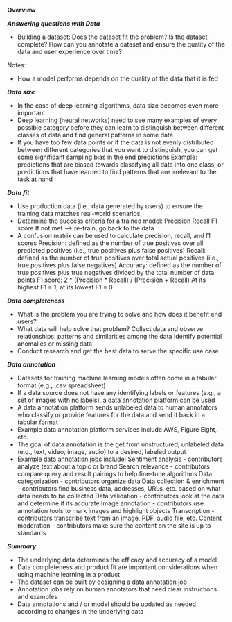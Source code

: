 **Overview**

***Answering questions with Data***
- Building a dataset:
    Does the dataset fit the problem?
    Is the dataset complete?
    How can you annotate a dataset and ensure the quality of the data and user experience over time?

Notes:
- How a model performs depends on the quality of the data that it is fed

***Data size***
- In the case of deep learning algorithms, data size becomes even more important
- Deep learning (neural networks) need to see many examples of every possible category before they can learn to distinguish between different classes of data and find general patterns in some data
- If you have too few data points or if the data is not evenly distributed between different categories that you want to distinguish, you can get some significant sampling bias in the end predictions
    Example: predictions that are biased towards classifying all data into one class, or predictions that have learned to find patterns that are irrelevant to the task at hand

***Data fit***
- Use production data (i.e., data generated by users) to ensure the training data matches real-world scenarios
- Determine the success criteria for a trained model:
    Precision
    Recall
    F1 score
    If not met --> re-train, go back to the data
- A confusion matrix can be used to calculate precision, recall, and f1 scores
    Precision: defined as the number of true positives over all predicted positives (i.e., true positives plus false positives)
    Recall: defined as the number of true positives over total actual positives (i.e., true positives plus false negatives)
    Accuracy: defined as the number of true positives plus true negatives divided by the total number of data points
    F1 score: 2 * (Precision * Recall) / (Precision + Recall)
    At its highest F1 = 1, at its lowest F1 = 0

***Data completeness***
- What is the problem you are trying to solve and how does it benefit end users?
- What data will help solve that problem?
    Collect data and observe relationships; patterns and similarities among the data
    Identify potential anomalies or missing data
- Conduct research and get the best data to serve the specific use case

***Data annotation***
- Datasets for training machine learning models often come in a tabular format (e.g., .csv spreadsheet)
- If a data source does not have any identifying labels or features (e.g., a set of images with no labels), a data annotation platform can be used
- A data annotation platform sends unlabeled data to human annotators who classify or provide features for the data and send it back in a tabular format
- Example data annotation platform services include AWS, Figure Eight, etc.
- The goal of data annotation is the get from unstructured, unlabeled data (e.g., text, video, image, audio) to a desired, labeled output
- Example data annotation jobs include:
    Sentiment analysis - contributors analyze text about a topic or brand
    Search relevance - contributors compare query and result pairings to help fine-tune algorithms
    Data categorization - contributors organize data
    Data collection & enrichment - contributors find business data, addresses, URLs, etc. based on what data needs to be collected
    Data validation - contributors look at the data and determine if its accurate
    Image annotation - contributors use annotation tools to mark images and highlight objects
    Transcription - contributors transcribe text from an image, PDF, audio file, etc.
    Content moderation - contributors make sure the content on the site is up to standards

***Summary***
- The underlying data determines the efficacy and accuracy of a model
- Data completeness and product fit are important considerations when using machine learning in a product
- The dataset can be built by designing a data annotation job
- Annotation jobs rely on human annotators that need clear instructions and examples
- Data annotations and / or model should be updated as needed according to changes in the underlying data
